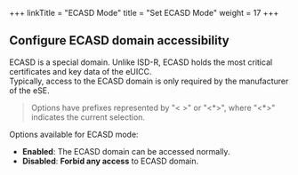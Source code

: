 +++
linkTitle = "ECASD Mode"
title = "Set ECASD Mode"
weight = 17
+++

## Configure ECASD domain accessibility

ECASD is a special domain. Unlike ISD-R, ECASD holds the most critical certificates and key data of the eUICC.  
Typically, access to the ECASD domain is only required by the manufacturer of the eSE.  

> Options have prefixes represented by "\< \>" or "\<\*\>", where "\<\*\>" indicates the current selection.  

Options available for ECASD mode:

- **Enabled**: The ECASD domain can be accessed normally.
- **Disabled**: **Forbid any access** to ECASD domain.
